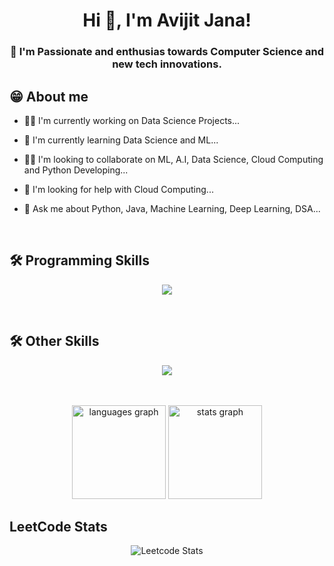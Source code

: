 
<h1 align="center">Hi 👋, I'm Avijit Jana!</h1>


<h3 align="center"> 🚀 I'm Passionate and enthusias towards Computer Science and new tech innovations. </h3>


## 😁 About me
- 👩‍💻 I'm currently working on Data Science Projects...

- 🧠 I'm currently learning Data Science and ML...

- 👯‍♀️ I'm looking to collaborate on ML, A.I, Data Science, Cloud Computing and Python Developing...

- 🤔 I'm looking for help with Cloud Computing...

- 💬 Ask me about Python, Java, Machine Learning, Deep Learning, DSA...
<br>

## 🛠 Programming Skills
<p align="center">
  <a href="https://skillicons.dev">
    <img src="https://skillicons.dev/icons?i=anaconda,bash,c,cpp,css,php,html,java,mysql,opencv,py" />
  </a>
</p>
<br>

## 🛠 Other Skills
<p align="center">
  <a href="https://skillicons.dev">
    <img src="https://skillicons.dev/icons?i=git,aws,gcp,azure,bootstrap,discord,github,idea,ai,linux,powershell,pycharm,vscode" />
  </a>
</p>
<br>
<br>


<div align="center">
 
  <img src="https://github-readme-stats.vercel.app/api/top-langs?username=Avijit-Jana&locale=en&hide_title=false&layout=compact&card_width=320&langs_count=6&theme=dracula&hide_border=false&order=2" height="150" alt="languages graph"  />
  <img src="https://github-readme-stats.vercel.app/api?username=Avijit-Jana&hide_title=false&hide_rank=false&show_icons=true&include_all_commits=true&count_private=true&disable_animations=false&theme=dracula&locale=en&hide_border=false&order=1" height="150" alt="stats graph"  />
</div>

## LeetCode Stats

<p align="center">
  <img src="https://leetcard.jacoblin.cool/avijit3535?theme=unicorn&font=Roboto&ext=heatmap" alt="Leetcode Stats"/>
</p>